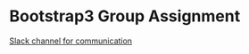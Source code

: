 # Bootstrap3 Group Assignment

[Slack channel for communication](https://bootstrap-group-work.slack.com/)

